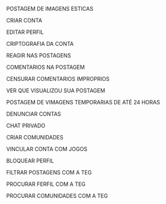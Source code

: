 POSTAGEM DE IMAGENS ESTICAS

CRIAR CONTA

EDITAR PERFIL

CRIPTOGRAFIA DA CONTA

REAGIR NAS POSTAGENS

COMENTARIOS NA POSTAGEM

CENSURAR COMENTARIOS IMPROPRIOS

VER QUE VISUALIZOU SUA POSTAGEM

POSTAGEM DE VIMAGENS TEMPORARIAS DE ATÉ 24 HORAS

DENUNCIAR CONTAS

CHAT PRIVADO

CRIAR COMUNIDADES

VINCULAR CONTA COM JOGOS

BLOQUEAR PERFIL

FILTRAR POSTAGENS COM A TEG

PROCURAR FERFIL COM A TEG

PROCURAR COMUNIDADES COM A TEG
